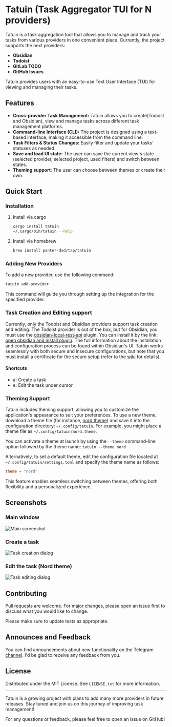 # Tatuin (Task Aggregator TUI for N providers)

Tatuin is a task aggregation tool that allows you to manage and track your tasks
from various providers in one convenient place.
Currently, the project supports the next providers:

- **Obsidian**
- **Todoist**
- **GitLab TODO**
- **GitHub Issues**

Tatuin provides users with an easy-to-use Text User Interface (TUI) for viewing and managing their tasks.

## Features

- **Cross-provider Task Management:** Tatuin allows you to create(Todoist and Obsidian), view and manage tasks across different task management platforms.
- **Command-line Interface (CLI):** The project is designed using a text-based interface, making it accessible from the command line.
- **Task Filters & Status Changes:** Easily filter and update your tasks' statuses as needed.
- **Save and load UI state:** The user can save the current view's state (selected provider, selected project, used filters) and switch between states.
- **Theming support**: The user can choose between themes or create their own.

## Quick Start

### Installation

1. Install via cargo

   ```bash
   cargo install tatuin
   ~/.cargo/bin/tatuin --help
   ```

2. Install via homebrew

   ```bash
   brew install panter-dsd/tap/tatuin
   ```

### Adding New Providers

To add a new provider, use the following command:

```bash
tatuin add-provider
```

This command will guide you through setting up the integration for the specified provider.

### Task Creation and Editing support

Currently, only the Todoist and Obsidian providers support task creation and editing. The Todoist provider is out of the box, but for Obsidian,
you must use the [obsidian-local-rest-api](https://github.com/coddingtonbear/obsidian-local-rest-api) plugin.
You can install it by the link: [open obsidian and install plugin](obsidian://show-plugin?id=obsidian-local-rest-api).
The full information about the installation and configuration process can be found within Obsidian's UI.
Tatuin works seamlessly with both secure and insecure configurations, but note that you must install a certificate for the secure setup (refer to the [wiki](https://github.com/coddingtonbear/obsidian-web/wiki/How-do-I-get-my-browser-trust-my-Obsidian-Local-REST-API-certificate%3F) for details).

#### Shortcuts

- a: Create a task
- e: Edit the task under cursor

### Theming Support

Tatuin includes theming support, allowing you to customize the application's appearance to suit your preferences. To use a new theme, download a theme file (for instance, [nord.theme](https://github.com/panter-dsd/tatuin/blob/master/assets/themes/nord.theme)) and save it into the configuration directory: `~/.config/tatuin`. For example, you might place a theme file as `~/.config/tatuin/nord.theme`.

You can activate a theme at launch by using the `--theme` command-line option followed by the theme name: `tatuin --theme nord`

Alternatively, to set a default theme, edit the configuration file located at `~/.config/tatuin/settings.toml` and specify the theme name as follows:

```toml
theme = "nord"
```

This feature enables seamless switching between themes, offering both flexibility and a personalized experience.

## Screenshots

### Main window

![Main screenshot](https://raw.github.com/panter-dsd/tatuin/master/assets/screenshots/main.png?raw=true "Main screenshot")

### Create a task

![Task creation dialog](https://raw.github.com/panter-dsd/tatuin/master/assets/screenshots/task_creation_dialog.png?raw=true "Task creation dialog")

### Edit the task (Nord theme)

![Task editing dialog](https://raw.github.com/panter-dsd/tatuin/master/assets/screenshots/task_editing_nord_theme.png?raw=true "Task editing dialog")

## Contributing

Pull requests are welcome. For major changes, please open an issue first to discuss what you would like to change.

Please make sure to update tests as appropriate.

## Announces and Feedback

You can find announcements about new functionality on the Telegram [channel](https://t.me/tatuin_project).
I'd be glad to receive any feedback from you.

## License

Distributed under the MIT License. See `LICENSE.txt` for more information.

---

Tatuin is a growing project with plans to add many more providers in future releases. Stay tuned and join us on this journey of improving task management!

For any questions or feedback, please feel free to open an issue on GitHub!

